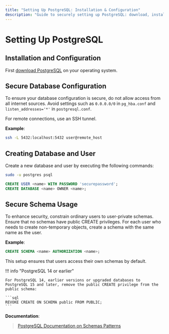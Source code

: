 ```yaml
---
title: "Setting Up PostgreSQL: Installation & Configuration"
description: "Guide to securely setting up PostgreSQL: download, install, configure access, create databases and users, and manage schema security for robust data protection."
---
```


# Setting Up PostgreSQL

## Installation and Configuration

First [download PostgreSQL](https://www.postgresql.org/download/) on your operating system.

## Secure Database Configuration

To ensure your database configuration is secure, do not allow access from all internet sources. Avoid settings such as `0.0.0.0/0` in `pg_hba.conf` and `listen_addresses='*'` in `postgresql.conf`.

For remote connections, use an SSH tunnel.

**Example**:

```bash
ssh -L 5432:localhost:5432 user@remote_host
```

## Creating Database and User

Create a new database and user by executing the following commands:

```bash
sudo -u postgres psql
```

```sql
CREATE USER <name> WITH PASSWORD 'securepassword';
CREATE DATABASE <name> OWNER <name>;
```

## Secure Schema Usage

To enhance security, constrain ordinary users to user-private schemas. Ensure that no schemas have public CREATE privileges. For each user who needs to create non-temporary objects, create a schema with the same name as the user.

**Example**:

```sql
CREATE SCHEMA <name> AUTHORIZATION <name>;
```

This setup ensures that users access their own schemas by default.

!!! info "PostgreSQL 14 or earlier"

    For PostgreSQL 14, earlier versions or upgraded databases to PostgreSQL 15 and later, remove the public CREATE privilege from the public schema:

    ```sql
    REVOKE CREATE ON SCHEMA public FROM PUBLIC;
    ```

**Documentation**:

> [PostgreSQL Documentation on Schemas Patterns](https://www.postgresql.org/docs/16/ddl-schemas.html#DDL-SCHEMAS-PATTERNS)
